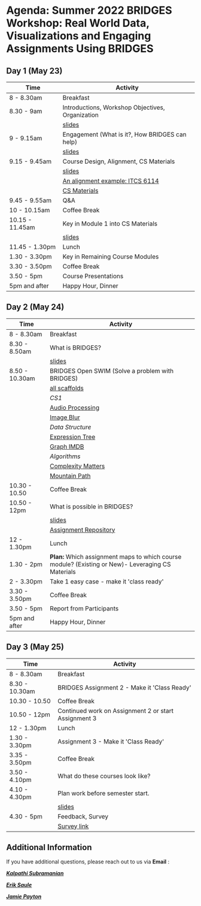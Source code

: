 # Agenda: Summer 2022 BRIDGES Workshop: Real World Data, Visualizations and Engaging Assignments Using BRIDGES 

## Day 1 (May 23)

|  Time  |  Activity  |
|  ----- |  ------ |
|  8 - 8.30am      |  Breakfast |
|  8.30 - 9am      | Introductions, Workshop Objectives, Organization |
|                  | [slides](slides/objective.pdf) |
|  9 - 9.15am      | Engagement (What is it?, How BRIDGES can help) |
|                  | [slides](slides/engagement_bridges.pdf) |
|  9.15 - 9.45am   | Course Design, Alignment, CS Materials  |
|                  | [slides](slides/coursestructure_csmat.pdf) |
|                  | [An alignment example: ITCS 6114](slides/sturcture_figs/6114.html) |
|                  | [CS Materials](https://cs-materials.herokuapp.com/) |
|  9.45 - 9.55am   |  Q&A  |
|  10 - 10.15am    |  Coffee Break |
|  10.15 - 11.45am | Key in Module 1 into CS Materials |
|                  | [slides](slides/coursestructure_csmat.pdf) |
|  11.45 - 1.30pm  | Lunch |
|  1.30 - 3.30pm   | Key in Remaining Course Modules |
|  3.30 - 3.50pm   | Coffee Break |
|  3.50 - 5pm      |  Course Presentations  |
|  5pm and after   |  Happy Hour, Dinner |


## Day 2 (May 24)

|  Time  |  Activity  |
|  ----- |  ------ |
|  8 - 8.30am     |  Breakfast |
|  8.30 - 8.50am  | What is BRIDGES?  |
|                 | [slides](slides/bridgestutorial.pdf) |
|  8.50 - 10.30am | BRIDGES Open SWIM  (Solve a problem with BRIDGES)  |
|                 | [all scaffolds](openswim.zip)                       |
|                 | *CS1*                               |
|                 | [Audio Processing](openswim/33-AudioMixing/README.html) |
|                 | [Image Blur](openswim/image_blur/README.html) |
|                 | *Data Structure*                    |
|                 | [Expression Tree](openswim/expression_tree/README.html) |
|                 | [Graph IMDB](openswim/graphIMDB/README.html) |
|                 | *Algorithms*                        |
|                 | [Complexity Matters](openswim/complexity_matters/README.html) |
|                 | [Mountain Path](openswim/23-MountainPaths/README.html) |
|  10.30 - 10.50  | Coffee Break |
|  10.50 - 12pm   | What is possible in BRIDGES? |
|                 | [slides](slides/whatispossible.pdf) |
|                 | [Assignment Repository](https://bridgesuncc.github.io/newassignments.html) |
|  12 - 1.30pm    | Lunch  | 
|  1.30 - 2pm     | **Plan:** Which assignment maps to which course module? (Existing or New)- Leveraging CS Materials  |
|  2 - 3.30pm     | Take 1 easy case - make it 'class ready' | 
|  3.30 - 3.50pm  | Coffee Break | 
|  3.50 - 5pm     | Report from Participants | 
|  5pm and after  | Happy Hour, Dinner|  

## Day 3 (May 25)

|  Time  |  Activity  |
|  ----- |  ------ |
|  8 - 8.30am     | Breakfast  |
|  8.30 - 10.30am | BRIDGES Assignment 2 - Make it 'Class Ready' |
|  10.30 - 10.50  | Coffee Break |
|  10.50 - 12pm   | Continued work on Assignment 2 or start Assignment 3 |
|  12 - 1.30pm    | Lunch   |
|  1.30 - 3.30pm  |  Assignment 3 - Make it 'Class Ready'  |
|  3.35 - 3.50pm  | Coffee Break  |
|  3.50 - 4.10pm  | What do these courses look like?  |
|  4.10 - 4.30pm  | Plan work before semester start.  |
|                 | [slides](slides/goingfurther.pdf) |
|  4.30 - 5pm     | Feedback, Survey  |
|                 | [Survey link](https://uncc.qualtrics.com/jfe/form/SV_8qrqXA56YIwKCeq) |

## Additional Information

If you have additional questions, please reach out to us via **Email** :

[***Kalpathi Subramanian***](mailto:krs@uncc.edu?subject=BRIDGES%20Summer22%20Workshop)

[***Erik Saule***](mailto:esaule@uncc.edu?subject=BRIDGES%20Summer22%20Workshop)

[***Jamie Payton***](mailto:payton@temple.edu?subject=BRIDGES%20Summer22%20Workshop)
